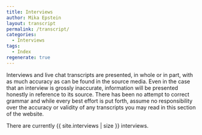 ```yaml
---
title: Interviews
author: Mika Epstein
layout: transcript
permalink: /transcript/
categories:
  - Interviews
tags:
  - Index
regenerate: true
---
```


Interviews and live chat transcripts are presented, in whole or in part, with as much accuracy as can be found in the source media. Even in the case that an interview is grossly inaccurate, information will be presented honestly in reference to its source. There has been no attempt to correct grammar and while every best effort is put forth, assume no responsibility over the accuracy or validity of any transcripts you may read in this section of the website.

There are currently  {{ site.interviews | size }} interviews.